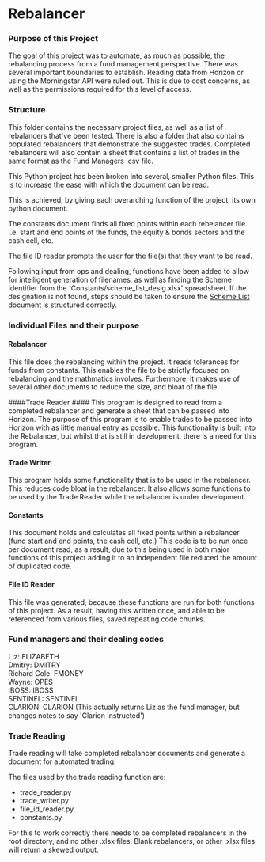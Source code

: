# Rebalancer #

### Purpose of this Project ###

The goal of this project was to automate, as much as possible, the rebalancing process from a fund management
perspective.
There was several important boundaries to establish. Reading data from Horizon or using the Morningstar API were ruled
out.
This is due to cost concerns, as well as the permissions required for this level of access.

### Structure ###

This folder contains the necessary project files, as well as a list of rebalancers that've been tested. There is also a
folder that also contains populated rebalancers that demonstrate the suggested trades. Completed rebalancers will also
contain a sheet that contains a list of trades in the same format as the Fund Managers .csv file.

This Python project has been broken into several, smaller Python files. This is to increase the ease with which the
document can be read.

This is achieved, by giving each overarching function of the project, its own python document.

The constants document finds all fixed points within each rebelancer file. i.e. start and end points of the funds,
the equity & bonds sectors and the cash cell, etc.

The file ID reader prompts the user for the file(s) that they want to be read.

Following input from ops and dealing, functions have been added to allow for intelligent generation of filenames,
as well as finding the Scheme Identifier from the 'Constants/scheme_list_desig.xlsx' spreadsheet.
If the designation is not found, steps should be taken to ensure the
[Scheme List](scheme_list_desig.xlsm) document
is structured correctly.

### Individual Files and their purpose ###

#### Rebalancer ####

This file does the rebalancing within the project. It reads tolerances for funds from constants.
This enables the file to be strictly focused on rebalancing and the mathmatics involves.
Furthermore, it makes use of several other documents to reduce the size, and bloat of the file.

####Trade Reader ####
This program is designed to read from a completed rebalancer and generate a sheet that can be passed into Horizon.
The purpose of this program is to enable trades to be passed into Horizon with as little manual entry as possible.
This functionality is built into the Rebalancer, but whilst that is still in development, there is a need for this
program.

#### Trade Writer ####

This program holds some functionality that is to be used in the rebalancer. This reduces code bloat in the rebalancer.
It also allows some functions to be used by the Trade Reader while the rebalancer is under development.

#### Constants ####

This document holds and calculates all fixed points within a rebalancer (fund start and end points, the cash cell, etc.)
This code is to be run once per document read, as a result, due to this being used in both major functions of this
project
adding it to an independent file reduced the amount of duplicated code.

#### File ID Reader #### 

This file was generated, because these functions are run for both functions of this project.
As a result, having this written once, and able to be referenced from various files, saved repeating code chunks.

### Fund managers and their dealing codes ### 

Liz: ELIZABETH  
Dmitry: DMITRY  
Richard Cole: FMONEY  
Wayne: OPES  
IBOSS: IBOSS  
SENTINEL: SENTINEL  
CLARION: CLARION (This actually returns Liz as the fund manager, but changes notes to say 'Clarion Instructed')

### Trade Reading ###

Trade reading will take completed rebalancer documents and generate a document for automated trading.

The files used by the trade reading function are:

- trade_reader.py
- trade_writer.py
- file_id_reader.py
- constants.py

For this to work correctly there needs to be completed rebalancers in the root directory, and no other .xlsx files.
Blank rebalancers, or other .xlsx files will return a skewed output. 